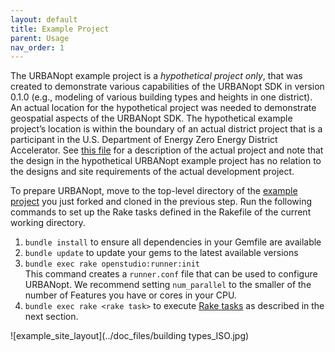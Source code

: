 ```yaml
---
layout: default
title: Example Project
parent: Usage
nav_order: 1
---
```


The URBANopt example project is a *hypothetical project only*, that was created to demonstrate various capabilities of the URBANopt SDK in version 0.1.0 (e.g., modeling of various building types and heights in one district). An actual location for the hypothetical project was needed to demonstrate geospatial aspects of the URBANopt SDK. The hypothetical example project’s location is within the boundary of an actual district project that is a participant in the U.S. Department of Energy Zero Energy District Accelerator. See [this file](https://www.nrel.gov/docs/fy18osti/71841.pdf) for a description of the actual project and note that the design in the hypothetical URBANopt example project has no relation to the designs and site requirements of the actual development project.

To prepare URBANopt, move to the top-level directory of the [example project](https://github.com/urbanopt/urbanopt-example-geojson-project) you just forked and cloned in the previous step. Run the following commands to set up the Rake tasks defined in the Rakefile of the current working directory.

1. `bundle install` to ensure all dependencies in your Gemfile are available
1. `bundle update` to update your gems to the latest available versions
1. `bundle exec rake openstudio:runner:init`  
This command creates a `runner.conf` file that can be used to configure URBANopt. We recommend setting `num_parallel` to the smaller of the number of Features you have or cores in your CPU.
1. `bundle exec rake <rake task>` to execute [Rake tasks](rake_tasks.md) as described in the next section.

![example_site_layout](../doc_files/building types_ISO.jpg)
